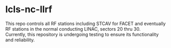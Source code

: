 # lcls-nc-llrf
This repo controls all RF stations including STCAV for FACET and eventually RF stations in the normal conducting LINAC, sectors 20 thru 30. <br />
Currently, this repository is undergoing testing to ensure its functionality and reliability.
